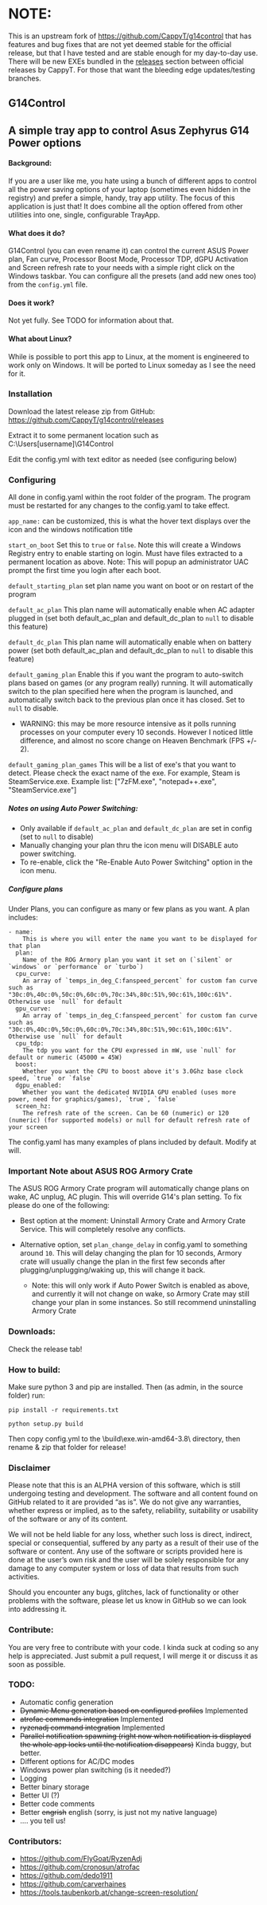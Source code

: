 # NOTE:
This is an upstream fork of https://github.com/CappyT/g14control that has features and bug fixes that are not yet deemed stable for the official release, but that I have tested and are stable enough for my day-to-day use. There will be new EXEs bundled in the [releases](https://github.com/carverhaines/g14control/releases/latest) section between official releases by CappyT. For those that want the bleeding edge updates/testing branches.

## G14Control
## A simple tray app to control Asus Zephyrus G14 Power options

#### Background:
If you are a user like me, you hate using a bunch of different apps to control all the power saving options of your laptop (sometimes even hidden in the registry) and prefer a simple, handy, tray app utility. The focus of this application is just that!
It does combine all the option offered from other utilities into one, single, configurable TrayApp.

#### What does it do?
G14Control (you can even rename it) can control the current ASUS Power plan, Fan curve, Processor Boost Mode, Processor TDP, dGPU Activation and Screen refresh rate to your needs with a simple right click on the Windows taskbar. You can configure all the presets (and add new ones too) from the `config.yml` file.

#### Does it work?
Not yet fully. See TODO for information about that.

#### What about Linux?
While is possible to port this app to Linux, at the moment is engineered to work only on Windows. It will be ported to Linux someday as I see the need for it.

### Installation
Download the latest release zip from GitHub: https://github.com/CappyT/g14control/releases

Extract it to some permanent location such as C:\Users\[username]\G14Control

Edit the config.yml with text editor as needed (see configuring below)

### Configuring
All done in config.yaml within the root folder of the program. The program must be restarted for any changes to the config.yaml to take effect.

`app_name:` can be customized, this is what the hover text displays over the icon and the windows notification title

`start_on_boot` Set this to `true` or `false`. Note this will create a Windows Registry entry to enable starting on login. Must have files extracted to a permanent location as above. Note: This will popup an administrator UAC prompt the first time you login after each boot.

`default_starting_plan` set plan name you want on boot or on restart of the program

`default_ac_plan` This plan name will automatically enable when AC adapter plugged in (set both default_ac_plan and default_dc_plan to `null` to disable this feature)

`default_dc_plan` This plan name will automatically enable when on battery power (set both default_ac_plan and default_dc_plan to `null` to disable this feature)

`default_gaming_plan` Enable this if you want the program to auto-switch plans based on games (or any program really) running. It will automatically switch to the plan specified here when the program is launched, and automatically switch back to the previous plan once it has closed. Set to `null` to disable.
- WARNING: this may be more resource intensive as it polls running processes on your computer every 10 seconds. However I noticed little difference, and almost no score change on Heaven Benchmark (FPS +/- 2).

`default_gaming_plan_games` This will be a list of exe's that you want to detect. Please check the exact name of the exe. For example, Steam is SteamService.exe. Example list: ["7zFM.exe", "notepad++.exe", "SteamService.exe"]

##### Notes on using Auto Power Switching:
- Only available if `default_ac_plan` and `default_dc_plan` are set in config (set to `null` to disable)
- Manually changing your plan thru the icon menu will DISABLE auto power switching.
- To re-enable, click the "Re-Enable Auto Power Switching" option in the icon menu.


##### Configure plans
Under Plans, you can configure as many or few plans as you want. A plan includes:
```
- name:
    This is where you will enter the name you want to be displayed for that plan
  plan:
    Name of the ROG Armory plan you want it set on (`silent` or `windows` or `performance` or `turbo`)
  cpu_curve:
    An array of `temps_in_deg_C:fanspeed_percent` for custom fan curve such as "30c:0%,40c:0%,50c:0%,60c:0%,70c:34%,80c:51%,90c:61%,100c:61%". Otherwise use `null` for default
  gpu_curve:
    An array of `temps_in_deg_C:fanspeed_percent` for custom fan curve such as "30c:0%,40c:0%,50c:0%,60c:0%,70c:34%,80c:51%,90c:61%,100c:61%". Otherwise use `null` for default
  cpu_tdp:
    The tdp you want for the CPU expressed in mW, use `null` for default or numeric (45000 = 45W)
  boost:
    Whether you want the CPU to boost above it's 3.0Ghz base clock speed, `true` or `false`
  dgpu_enabled:
    Whether you want the dedicated NVIDIA GPU enabled (uses more power, need for graphics/games), `true`, `false`
  screen_hz:
    The refresh rate of the screen. Can be 60 (numeric) or 120 (numeric) (for supported models) or null for default refresh rate of your screen
```

The config.yaml has many examples of plans included by default. Modify at will.

### Important Note about ASUS ROG Armory Crate
The ASUS ROG Armory Crate program will automatically change plans on wake, AC unplug, AC plugin. This will override G14's plan setting. To fix please do one of the following:

- Best option at the moment: Uninstall Armory Crate and Armory Crate Service. This will completely resolve any conflicts.

- Alternative option, set `plan_change_delay` in config.yaml to something around `10`. This will delay changing the plan for 10 seconds, Armory crate will usually change the plan in the first few seconds after plugging/unplugging/waking up, this will change it back.
  - Note: this will only work if Auto Power Switch is enabled as above, and currently it will not change on wake, so Armory Crate may still change your plan in some instances. So still recommend uninstalling Armory Crate

### Downloads:
Check the release tab!


### How to build:
Make sure python 3 and pip are installed. Then (as admin, in the source folder) run:

`pip install -r requirements.txt`

`python setup.py build`

Then copy config.yml to the \build\exe.win-amd64-3.8\ directory, then rename & zip that folder for release!

### Disclaimer
Please note that this is an ALPHA version of this software, which is still undergoing testing and development. The software and all content found on GitHub related to it are provided “as is”. We do not give any warranties, whether express or implied, as to the safety, reliability, suitability or usability of the software or any of its content.

We will not be held liable for any loss, whether such loss is direct, indirect, special or consequential, suffered by any party as a result of their use of the software or content. Any use of the software or scripts provided here is done at the user’s own risk and the user will be solely responsible for any damage to any computer system or loss of data that results from such activities.

Should you encounter any bugs, glitches, lack of functionality or other problems with the software, please let us know in GitHub so we can look into addressing it.

### Contribute:
You are very free to contribute with your code. I kinda suck at coding so any help is appreciated. Just submit a pull request, I will merge it or discuss it as soon as possible.

### TODO:
- Automatic config generation
- ~~Dynamic Menu generation based on configured profiles~~ Implemented
- ~~atrofac commands integration~~ Implemented
- ~~ryzenadj command integration~~ Implemented
- ~~Parallel notification spawning (right now when notification is displayed the whole app locks until the notification disappears)~~ Kinda buggy, but better.
- Different options for AC/DC modes
- Windows power plan switching (is it needed?)
- Logging
- Better binary storage
- Better UI (?)
- Better code comments
- Better ~~engrish~~ english (sorry, is just not my native language)
- .... you tell us!

### Contributors:
- https://github.com/FlyGoat/RyzenAdj
- https://github.com/cronosun/atrofac
- https://github.com/dedo1911
- https://github.com/carverhaines
- https://tools.taubenkorb.at/change-screen-resolution/
